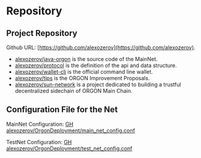 # Repository

## Project Repository

Github URL: [https://github.com/alexozerov](https://github.com/alexozerov).

- [alexozerov/java-orgon](https://github.com/alexozerov/java-orgon) is the source code of the MainNet.
- [alexozerov/protocol](https://github.com/alexozerov/protocol) is the definition of the api and data structure.
- [alexozerov/wallet-cli](https://github.com/alexozerov/wallet-cli) is the official command line wallet.
- [alexozerov/tips](https://github.com/alexozerov/tips) is the ORGON Improvement Proposals.
- [alexozerov/sun-network](https://github.com/alexozerov/sun-network) is a project dedicated to building a trustful decentralized sidechain of ORGON Main Chain.

## Configuration File for the Net

MainNet Configuration:
[GH alexozerov/OrgonDeployment/main_net_config.conf](https://github.com/alexozerov/OrgonDeployment/blob/master/main_net_config.conf)

TestNet Configuration:
[GH alexozerov/OrgonDeployment/test_net_config.conf](https://github.com/alexozerov/OrgonDeployment/blob/master/test_net_config.conf)
